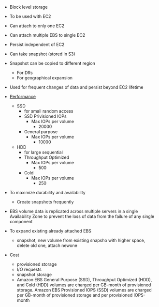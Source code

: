 * Block level storage
* To be used with EC2
* Can attach to only one EC2
* Can attach multiple EBS to single EC2
* Persist independent of  EC2
* Can take snapshot (stored in S3)
* Snapshot can be copied to different region
    * For DRs
    * For geographical expansion
* Used for frequent changes of data and persist beyond EC2 lifetime

* [Performance](https://docs.aws.amazon.com/whitepapers/latest/aws-storage-services-overview/performance-3.html)
    * SSD
        * for small random access
        * SSD Privisioned IOPs
            * Max IOPs per volume
                * 20000
        * General purpose
            * Max IOPs per volume
                * 10000
    * HDD
        * for large sequential
        * Throughput Optimized
            * Max IOPs per volume
                * 500
        * Cold
            * Max IOPs per volume
                * 250

* To maximize durability and availability
    * Create snapshots frequently
* EBS volume data is replicated across multiple servers in a single Availability Zone to prevent the loss of data from the failure of any single component
* To expand existing already attached EBS
    * snapshot, new volume from existing snapsho with higher space, delete old one, attach newone
* Cost
    * provisioned storage
    * I/O requests
    * snapshot storage
    * Amazon EBS General Purpose (SSD), Throughput Optimized (HDD), and Cold (HDD) volumes are charged per GB-month of provisioned storage. Amazon EBS Provisioned IOPS (SSD) volumes are charged per GB-month of provisioned storage and per provisioned IOPS-month

